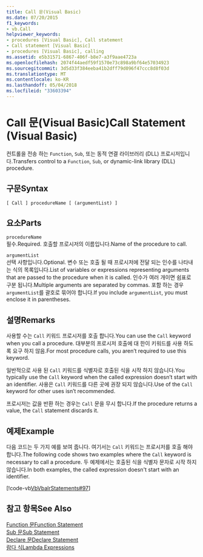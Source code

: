 ```yaml
---
title: Call 문(Visual Basic)
ms.date: 07/20/2015
f1_keywords:
- vb.Call
helpviewer_keywords:
- procedures [Visual Basic], Call statement
- Call statement [Visual Basic]
- procedures [Visual Basic], calling
ms.assetid: e5b31571-6867-406f-b8e7-a3f9aae4723a
ms.openlocfilehash: 2074f44aedf59f1570e73c898a9bf64e57034923
ms.sourcegitcommit: 3d5d33f384eeba41b2dff79d096f47ccc8d8f03d
ms.translationtype: MT
ms.contentlocale: ko-KR
ms.lasthandoff: 05/04/2018
ms.locfileid: "33603394"
---
```

# <a name="call-statement-visual-basic"></a><span data-ttu-id="64a1a-102">Call 문(Visual Basic)</span><span class="sxs-lookup"><span data-stu-id="64a1a-102">Call Statement (Visual Basic)</span></span>
<span data-ttu-id="64a1a-103">컨트롤을 전송 하는 `Function`, `Sub`, 또는 동적 연결 라이브러리 (DLL) 프로시저입니다.</span><span class="sxs-lookup"><span data-stu-id="64a1a-103">Transfers control to a `Function`, `Sub`, or dynamic-link library (DLL) procedure.</span></span>  
  
## <a name="syntax"></a><span data-ttu-id="64a1a-104">구문</span><span class="sxs-lookup"><span data-stu-id="64a1a-104">Syntax</span></span>  
  
```  
[ Call ] procedureName [ (argumentList) ]  
```  
  
## <a name="parts"></a><span data-ttu-id="64a1a-105">요소</span><span class="sxs-lookup"><span data-stu-id="64a1a-105">Parts</span></span>  
 `procedureName`  
 <span data-ttu-id="64a1a-106">필수.</span><span class="sxs-lookup"><span data-stu-id="64a1a-106">Required.</span></span> <span data-ttu-id="64a1a-107">호출할 프로시저의 이름입니다.</span><span class="sxs-lookup"><span data-stu-id="64a1a-107">Name of the procedure to call.</span></span>  
  
 `argumentList`  
 <span data-ttu-id="64a1a-108">선택 사항입니다.</span><span class="sxs-lookup"><span data-stu-id="64a1a-108">Optional.</span></span> <span data-ttu-id="64a1a-109">변수 또는 호출 될 때 프로시저에 전달 되는 인수를 나타내는 식의 목록입니다.</span><span class="sxs-lookup"><span data-stu-id="64a1a-109">List of variables or expressions representing arguments that are passed to the procedure when it is called.</span></span> <span data-ttu-id="64a1a-110">인수가 여러 개이면 쉼표로 구분 됩니다.</span><span class="sxs-lookup"><span data-stu-id="64a1a-110">Multiple arguments are separated by commas.</span></span> <span data-ttu-id="64a1a-111">포함 하는 경우 `argumentList`를 괄호로 묶어야 합니다.</span><span class="sxs-lookup"><span data-stu-id="64a1a-111">If you include `argumentList`, you must enclose it in parentheses.</span></span>  
  
## <a name="remarks"></a><span data-ttu-id="64a1a-112">설명</span><span class="sxs-lookup"><span data-stu-id="64a1a-112">Remarks</span></span>  
 <span data-ttu-id="64a1a-113">사용할 수는 `Call` 키워드 프로시저를 호출 합니다.</span><span class="sxs-lookup"><span data-stu-id="64a1a-113">You can use the `Call` keyword when you call a procedure.</span></span> <span data-ttu-id="64a1a-114">대부분의 프로시저 호출에 대 한이 키워드를 사용 하도록 요구 하지 않음.</span><span class="sxs-lookup"><span data-stu-id="64a1a-114">For most procedure calls, you aren’t required to use this  keyword.</span></span>  
  
 <span data-ttu-id="64a1a-115">일반적으로 사용 된 `Call` 키워드를 식별자로 호출된 식을 시작 하지 않습니다.</span><span class="sxs-lookup"><span data-stu-id="64a1a-115">You typically use the `Call` keyword when the called expression doesn’t start with an identifier.</span></span> <span data-ttu-id="64a1a-116">사용은 `Call` 키워드를 다른 곳에 권장 되지 않습니다.</span><span class="sxs-lookup"><span data-stu-id="64a1a-116">Use of the `Call` keyword for other uses isn’t recommended.</span></span>  
  
 <span data-ttu-id="64a1a-117">프로시저는 값을 반환 하는 경우는 `Call` 문을 무시 합니다.</span><span class="sxs-lookup"><span data-stu-id="64a1a-117">If the procedure returns a value, the `Call` statement discards it.</span></span>  
  
## <a name="example"></a><span data-ttu-id="64a1a-118">예제</span><span class="sxs-lookup"><span data-stu-id="64a1a-118">Example</span></span>  
 <span data-ttu-id="64a1a-119">다음 코드는 두 가지 예를 보여 줍니다. 여기서는 `Call` 키워드는 프로시저를 호출 해야 합니다.</span><span class="sxs-lookup"><span data-stu-id="64a1a-119">The following code shows two examples where the `Call` keyword is necessary to call a procedure.</span></span> <span data-ttu-id="64a1a-120">두 예제에서는 호출된 식을 식별자 문자로 시작 하지 않습니다.</span><span class="sxs-lookup"><span data-stu-id="64a1a-120">In both examples, the called expression doesn't start with an identifier.</span></span>  
  
 [!code-vb[VbVbalrStatements#97](../../../visual-basic/language-reference/error-messages/codesnippet/VisualBasic/call-statement_1.vb)]  
  
## <a name="see-also"></a><span data-ttu-id="64a1a-121">참고 항목</span><span class="sxs-lookup"><span data-stu-id="64a1a-121">See Also</span></span>  
 [<span data-ttu-id="64a1a-122">Function 문</span><span class="sxs-lookup"><span data-stu-id="64a1a-122">Function Statement</span></span>](../../../visual-basic/language-reference/statements/function-statement.md)  
 [<span data-ttu-id="64a1a-123">Sub 문</span><span class="sxs-lookup"><span data-stu-id="64a1a-123">Sub Statement</span></span>](../../../visual-basic/language-reference/statements/sub-statement.md)  
 [<span data-ttu-id="64a1a-124">Declare 문</span><span class="sxs-lookup"><span data-stu-id="64a1a-124">Declare Statement</span></span>](../../../visual-basic/language-reference/statements/declare-statement.md)  
 [<span data-ttu-id="64a1a-125">람다 식</span><span class="sxs-lookup"><span data-stu-id="64a1a-125">Lambda Expressions</span></span>](../../../visual-basic/programming-guide/language-features/procedures/lambda-expressions.md)
